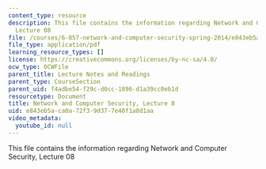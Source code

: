 ```yaml
---
content_type: resource
description: This file contains the information regarding Network and Computer Security,
  Lecture 08
file: /courses/6-857-network-and-computer-security-spring-2014/e843eb5aca0a72f39d377e40f1a8d1aa_MIT6_857S14_Lec08.pdf
file_type: application/pdf
learning_resource_types: []
license: https://creativecommons.org/licenses/by-nc-sa/4.0/
ocw_type: OCWFile
parent_title: Lecture Notes and Readings
parent_type: CourseSection
parent_uid: f4adbe54-f29c-d0cc-1896-d1a39cc0eb1d
resourcetype: Document
title: Network and Computer Security, Lecture 8
uid: e843eb5a-ca0a-72f3-9d37-7e40f1a8d1aa
video_metadata:
  youtube_id: null
---
```

This file contains the information regarding Network and Computer Security, Lecture 08